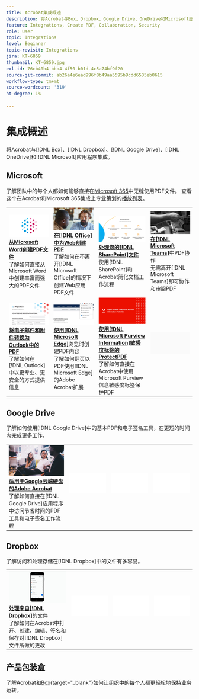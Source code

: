 ```yaml
---
title: Acrobat集成概述
description: 将Acrobat与Box、Dropbox、Google Drive、OneDrive和Microsoft应用程序集成
feature: Integrations, Create PDF, Collaboration, Security
role: User
topic: Integrations
level: Beginner
topic-revisit: Integrations
jira: KT-6859
thumbnail: KT-6859.jpg
exl-id: 76cb40b4-bbb4-4f50-b01d-4c5a74bf9f20
source-git-commit: ab26a4e6ead996f8b49aa5595b9cdd6585eb0615
workflow-type: tm+mt
source-wordcount: '319'
ht-degree: 1%

---
```


# 集成概述

将Acrobat与[!DNL Box]、[!DNL Dropbox]、[!DNL Google Drive]、[!DNL OneDrive]和[!DNL Microsoft]应用程序集成。

## Microsoft

了解团队中的每个人都如何能够直接在[Microsoft 365](https://www.adobe.com/documentcloud/integrations/microsoft-office-365.html)中无缝使用PDF文件。 查看这个在Acrobat和Microsoft 365集成上专业策划的[播放列表](https://experienceleague.adobe.com/en/playlists/acrobat-integrate-microsoft-365)。

<table style="table-layout:fixed">
<tr>
  <td>
    <a href="createfromword.md">
      <img alt="从Microsoft Word创建PDF文件" src="../assets/create-word.png" />
    </a>
    <div>
    <a href="createfromword.md"><strong>从Microsoft Word创建PDF文件</strong></a>
    </div>
    了解如何直接从Microsoft Word中创建丰富而强大的PDF文件
    <br>
  </td>
  <td>
    <a href="createofficeweb.md">
      <img alt="在[!DNL Office]中创建WebPDF" src="../assets/office-web.png" />
    </a>
    <div>
    <a href="createofficeweb.md"><strong>在[!DNL Office]中为Web创建PDF</strong></a>
    </div>
    了解如何在不离开[!DNL Microsoft Office]的情况下创建Web应用PDF文件
    <br>
  </td> 
  <td>
    <a href="acrobatandsp.md">
      <img alt="处理您的[!DNL SharePoint]文件" src="../assets/work-sharepoint.png" />
    </a>
    <div>
    <a href="acrobatandsp.md"><strong>处理您的[!DNL SharePoint]文件</strong></a>
    </div>
    使用[!DNL SharePoint]和Acrobat简化文档工作流程
    <br>
  </td>
  <td>
    <a href="acrobatandteams.md">
      <img alt="PDF协作 [!DNL Microsoft Teams]" src="../assets/collaboration-teams.png" />
    </a>
    <div>
    <a href="acrobatandteams.md"><strong>在[!DNL Microsoft Teams]</strong></a>中PDF协作
    </div>
    无需离开[!DNL Microsoft Teams]即可协作和审阅PDF
    <br>
  </td>
</tr>
<tr>
  <td>
    <a href="outlook.md">
      <img alt="在Outlook中将电子邮件和附件转换为PDF" src="../assets/outlook.png" />
    </a>
    <div>
    <a href="outlook.md"><strong>将电子邮件和附件转换为Outlook中的PDF</strong></a>
    </div>
    了解如何在[!DNL Outlook]中以更专业、更安全的方式提供信息
    <br>
  </td>
  <td>
    <a href="edge.md">
      <img alt="浏览时创建PDF内容 [!DNL Microsoft Edge]" src="../assets/edge.png" />
    </a>
    <div>
    <a href="edge.md"><strong>使用[!DNL Microsoft Edge]</strong></a>浏览时创建PDF内容
    </div>
    了解如何翻页以PDF使用[!DNL Microsoft Edge]的Adobe Acrobat扩展
    <br>
  </td>
  <td>
    <a href="microsoftsensitivitylabels.md">
      <img alt="使用[!DNL Microsoft Purview Information]敏感度标签的ProtectPDF" src="../assets/purview.png" />
    </a>
    <div>
    <a href="microsoftsensitivitylabels.md"><strong>使用[!DNL Microsoft Purview Information]敏感度标签的ProtectPDF</strong></a>
    </div>
    了解如何直接在Acrobat中使用Microsoft Purview信息敏感度标签保护PDF
    <br>
  </td>
  <td>
   <img alt="间隔物" src="../assets/Grayspacer.png" />
    <div>
    <br>
  </td>
</tr>
</table>

## Google Drive

了解如何使用[!DNL Google Drive]中的基本PDF和电子签名工具，在更短的时间内完成更多工作。

<table style="table-layout:fixed">
<tr>
  <td>
    <a href="acrobatandgoogle.md">
      <img alt="适用于Google Drive的Adobe Acrobat" src="../assets/google.png" />
    </a>
    <div>
    <a href="acrobatandgoogle.md"><strong>适用于Google云端硬盘的Adobe Acrobat</strong></a>
    </div>
    了解如何直接在[!DNL Google Drive]应用程序中访问节省时间的PDF工具和电子签名工作流程
    <br>
  </td>
  <td>
   <img alt="间隔物" src="../assets/Whitespacer.png" />
    <div>
    <br>
  </td>
  <td>
   <img alt="间隔物" src="../assets/Whitespacer.png" />
    <div>
    <br>
  </td>
  <td>
   <img alt="间隔物" src="../assets/Whitespacer.png" />
    <div>
    <br>
  </td>
</tr>
</table>

## Dropbox

了解访问和处理存储在[!DNL Dropbox]中的文件有多容易。

<table style="table-layout:fixed">
<tr>
  <td>
    <a href="acrobat-dropbox.md">
      <img alt="处理文件来自 [!DNL Dropbox]" src="../assets/work-dropbox.png" />
    </a>
    <div>
    <a href="acrobat-dropbox.md"><strong>处理来自[!DNL Dropbox]</strong></a>的文件
    </div>
    了解如何在Acrobat中打开、创建、编辑、签名和保存对[!DNL Dropbox]文件所做的更改
    <br>
  </td>
  <td>
   <img alt="间隔物" src="../assets/Whitespacer.png" />
    <div>
    <br>
  </td>
  <td>
   <img alt="间隔物" src="../assets/Whitespacer.png" />
    <div>
    <br>
  </td>
  <td>
   <img alt="间隔物" src="../assets/Whitespacer.png" />
    <div>
    <br>
  </td>
</tr>
</table>

## 产品包装盒

了解Acrobat和[Box](https://www.adobe.com/documentcloud/integrations/box.html){target="_blank"}如何让组织中的每个人都更轻松地保持业务运转。
